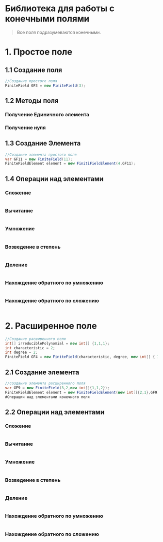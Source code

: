# Библиотека для работы с конечными полями
> Все поля подразумеваются конечными.
# 1. Простое поле
## 1.1 Cоздание поля
```c#
//Создание простого поля
FiniteField GF3 = new FiniteField(3);
```
## 1.2 Методы поля
### Получение Единичного элемента
### Получение нуля

## 1.3 Создание Элемента 
```c#
//Создание элемента простого поля
var GF11 = new FiniteField(11);
FiniteFieldElement element = new FinitiFieldElement(4,GF11);
```
## 1.4 Операции над элементами
### Сложение
```c#
```
### Вычитание
```c#
```
### Умножение
```c#
```
### Возведение в степень
```c#
```
### Деление
```c#
```
### Нахождение обратного по умножению
```c#
```
### Нахождение обратного по сложению
```c#
```

# 2. Расширенное поле
```c#
//Создание расширенного поля
int[] irreduciblePolynomial = new int[] {1,1,1};
int characteristic = 2;
int degree = 2;
FiniteField GF4 = new FiniteField(characteristic, degree, new int[] { 1, 1, 1 }); 
```
## 2.1 Создание элемента
```c#
//создание элемента расширенного поля
var GF9 = new FiniteField(3,2,new int[]{1,1,2});
FiniteFieldElement element = new FiniteFieldElement(new int[]{2,1},GF9)
#Операции над элементами конечного поля
```
## 2.2 Операции над элементами
### Сложение
```c#
```
### Вычитание
```c#
```
### Умножение
```c#
```
### Возведение в степень
```c#
```
### Деление
```c#
```
### Нахождение обратного по умножению
```c#
```
### Нахождение обратного по сложению
```c#
```
